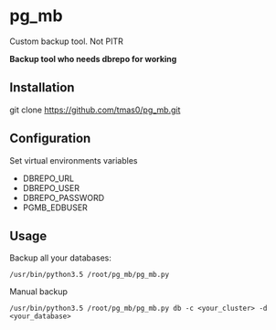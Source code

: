 # pg_mb
Custom backup tool. Not PITR

**Backup tool who needs dbrepo for working**

## Installation

git clone https://github.com/tmas0/pg_mb.git

## Configuration

Set virtual environments variables
* DBREPO_URL
* DBREPO_USER
* DBREPO_PASSWORD
* PGMB_EDBUSER

## Usage

Backup all your databases:
```
/usr/bin/python3.5 /root/pg_mb/pg_mb.py
```

Manual backup
```
/usr/bin/python3.5 /root/pg_mb/pg_mb.py db -c <your_cluster> -d <your_database>
```